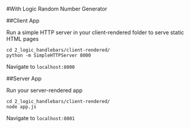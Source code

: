 #With Logic
Random Number Generator

##Client App

Run a simple HTTP server in your client-rendered folder to serve static HTML pages
```
cd 2_logic_handlebars/client-rendered/
python -m SimpleHTTPServer 8000
```

Navigate to `localhost:8000`


##Server App

Run your server-rendered app
```
cd 2_logic_handlebars/client-rendered/
node app.js
```

Navigate to `localhost:8001`
